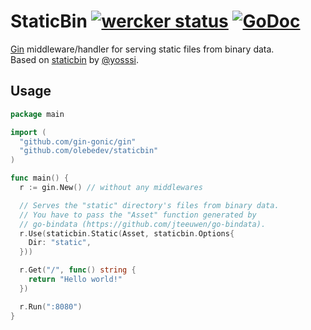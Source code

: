 # StaticBin [![wercker status](https://app.wercker.com/status/b026f59be5b3fb82aef510bfc46984f0/s "wercker status")](https://app.wercker.com/project/bykey/b026f59be5b3fb82aef510bfc46984f0) [![GoDoc](https://godoc.org/github.com/olebedev/staticbin?status.png)](https://godoc.org/github.com/olebedev/staticbin)

[Gin](https://github.com/gin-gonic/gin) middleware/handler for serving static files from binary data.  
Based on [staticbin](https://github.com/martini-contrib/staticbin) by [@yosssi](https://github.com/yosssi).  

## Usage

```go
package main

import (
  "github.com/gin-gonic/gin"
  "github.com/olebedev/staticbin"
)

func main() {
  r := gin.New() // without any middlewares

  // Serves the "static" directory's files from binary data.
  // You have to pass the "Asset" function generated by
  // go-bindata (https://github.com/jteeuwen/go-bindata).
  r.Use(staticbin.Static(Asset, staticbin.Options{
    Dir: "static",
  }))

  r.Get("/", func() string {
    return "Hello world!"
  })

  r.Run(":8080")
}
```
